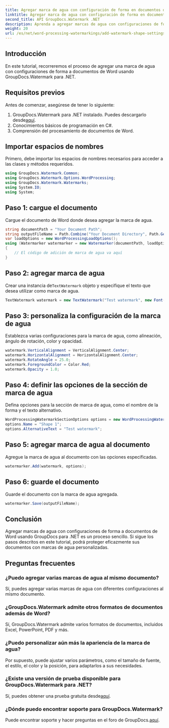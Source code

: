 ```yaml
---
title: Agregar marca de agua con configuración de forma en documentos de Word
linktitle: Agregar marca de agua con configuración de forma en documentos de Word
second_title: API GroupDocs.Watermark .NET
description: Aprenda a agregar marcas de agua con configuraciones de forma a documentos de Word usando GroupDocs para .NET. Proteja sus documentos de manera efectiva.
weight: 20
url: /es/net/word-processing-watermarkings/add-watermark-shape-settings-word-docs/
---
```

## Introducción
En este tutorial, recorreremos el proceso de agregar una marca de agua con configuraciones de forma a documentos de Word usando GroupDocs.Watermark para .NET.
## Requisitos previos
Antes de comenzar, asegúrese de tener lo siguiente:
1.  GroupDocs.Watermark para .NET instalado. Puedes descargarlo desde[aquí](https://releases.groupdocs.com/Watermark/net/).
2. Conocimientos básicos de programación en C#.
3. Comprensión del procesamiento de documentos de Word.

## Importar espacios de nombres
Primero, debe importar los espacios de nombres necesarios para acceder a las clases y métodos requeridos.
```csharp
using GroupDocs.Watermark.Common;
using GroupDocs.Watermark.Options.WordProcessing;
using GroupDocs.Watermark.Watermarks;
using System.IO;
using System;
```
## Paso 1: cargue el documento
Cargue el documento de Word donde desea agregar la marca de agua.
```csharp
string documentPath = "Your Document Path";
string outputFileName = Path.Combine("Your Document Directory", Path.GetFileName(documentPath));
var loadOptions = new WordProcessingLoadOptions();
using (Watermarker watermarker = new Watermarker(documentPath, loadOptions))
{
    // El código de adición de marca de agua va aquí
}
```
## Paso 2: agregar marca de agua
 Crear una instancia de`TextWatermark` objeto y especifique el texto que desea utilizar como marca de agua.
```csharp
TextWatermark watermark = new TextWatermark("Test watermark", new Font("Arial", 19));
```
## Paso 3: personaliza la configuración de la marca de agua
Establezca varias configuraciones para la marca de agua, como alineación, ángulo de rotación, color y opacidad.
```csharp
watermark.VerticalAlignment = VerticalAlignment.Center;
watermark.HorizontalAlignment = HorizontalAlignment.Center;
watermark.RotateAngle = 25.0;
watermark.ForegroundColor = Color.Red;
watermark.Opacity = 1.0;
```
## Paso 4: definir las opciones de la sección de marca de agua
Defina opciones para la sección de marca de agua, como el nombre de la forma y el texto alternativo.
```csharp
WordProcessingWatermarkSectionOptions options = new WordProcessingWatermarkSectionOptions();
options.Name = "Shape 1";
options.AlternativeText = "Test watermark";
```
## Paso 5: agregar marca de agua al documento
Agregue la marca de agua al documento con las opciones especificadas.
```csharp
watermarker.Add(watermark, options);
```
## Paso 6: guarde el documento
Guarde el documento con la marca de agua agregada.
```csharp
watermarker.Save(outputFileName);
```

## Conclusión
Agregar marcas de agua con configuraciones de forma a documentos de Word usando GroupDocs para .NET es un proceso sencillo. Si sigue los pasos descritos en este tutorial, podrá proteger eficazmente sus documentos con marcas de agua personalizadas.
## Preguntas frecuentes
### ¿Puedo agregar varias marcas de agua al mismo documento?
Sí, puedes agregar varias marcas de agua con diferentes configuraciones al mismo documento.
### ¿GroupDocs.Watermark admite otros formatos de documentos además de Word?
Sí, GroupDocs.Watermark admite varios formatos de documentos, incluidos Excel, PowerPoint, PDF y más.
### ¿Puedo personalizar aún más la apariencia de la marca de agua?
Por supuesto, puede ajustar varios parámetros, como el tamaño de fuente, el estilo, el color y la posición, para adaptarlos a sus necesidades.
### ¿Existe una versión de prueba disponible para GroupDocs.Watermark para .NET?
 Sí, puedes obtener una prueba gratuita desde[aquí](https://releases.groupdocs.com/).
### ¿Dónde puedo encontrar soporte para GroupDocs.Watermark?
 Puede encontrar soporte y hacer preguntas en el foro de GroupDocs.[aquí](https://forum.groupdocs.com/c/watermark/19).